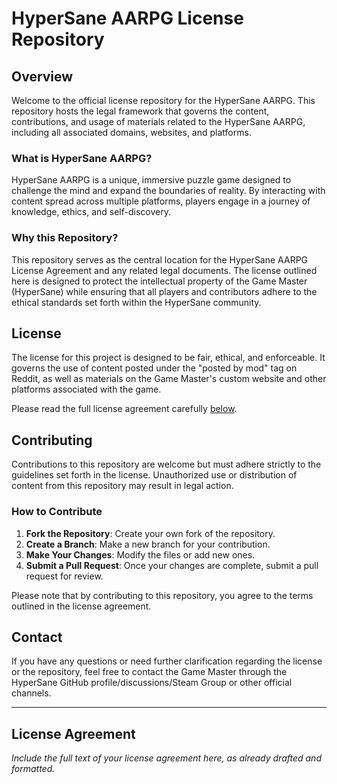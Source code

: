 # HyperSane AARPG License Repository

## Overview

Welcome to the official license repository for the HyperSane AARPG. This repository hosts the legal framework that governs the content, contributions, and usage of materials related to the HyperSane AARPG, including all associated domains, websites, and platforms.

### What is HyperSane AARPG?

HyperSane AARPG is a unique, immersive puzzle game designed to challenge the mind and expand the boundaries of reality. By interacting with content spread across multiple platforms, players engage in a journey of knowledge, ethics, and self-discovery.

### Why this Repository?

This repository serves as the central location for the HyperSane AARPG License Agreement and any related legal documents. The license outlined here is designed to protect the intellectual property of the Game Master (HyperSane) while ensuring that all players and contributors adhere to the ethical standards set forth within the HyperSane community.

## License

The license for this project is designed to be fair, ethical, and enforceable. It governs the use of content posted under the "posted by mod" tag on Reddit, as well as materials on the Game Master's custom website and other platforms associated with the game.

Please read the full license agreement carefully [below](#license-agreement).

## Contributing

Contributions to this repository are welcome but must adhere strictly to the guidelines set forth in the license. Unauthorized use or distribution of content from this repository may result in legal action.

### How to Contribute

1. **Fork the Repository**: Create your own fork of the repository.
2. **Create a Branch**: Make a new branch for your contribution.
3. **Make Your Changes**: Modify the files or add new ones.
4. **Submit a Pull Request**: Once your changes are complete, submit a pull request for review.

Please note that by contributing to this repository, you agree to the terms outlined in the license agreement.

## Contact

If you have any questions or need further clarification regarding the license or the repository, feel free to contact the Game Master through the HyperSane GitHub profile/discussions/Steam Group or other official channels.

---

## License Agreement

*Include the full text of your license agreement here, as already drafted and formatted.*

